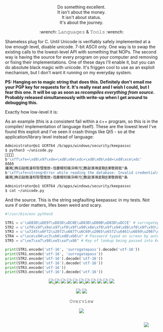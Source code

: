 <p align="center">
  Do something excellent.<br/>
  It isn't about the money.<br/>
  It isn't about status.<br/>
  It's about the journey.<br/>
<p align="center">:wrench: 𝙻𝚊𝚗𝚐𝚞𝚊𝚐𝚎𝚜 & 𝚃𝚘𝚘𝚕𝚜 :wrench:</p>

<p>
  Shameless plug for C. Until Unicode is verifiably safely implemented at a low enough level,
  disable unicode. 7-bit ASCII only. One way is to swap the existing calls to the lowest-level
  API with something that NOPs. The second way is having the source for every program on your
  computer and removing or fixing their implementations. One of these days I'll enable it,
  but you can do absolute black magic with unicode. It's friggen cool to use as an exploit
  mechanism, but I don't want it running on my everyday system.

  <strong>PS: Hanging on to magic string that does this. Definitely don't email me your PGP key for
  requests for it. It's really neat and I wish I could, but I fear this one. It will be up
  as soon as *recompiles <strong>everything from source*</strong>. Probably released
  simultaneously with write-up when I get around to debugging this.</strong>

Exactly how low-level it is:

  As an example (this is a consistent fail within a c++ program, so this is in the compiler/
  implementation of language itself). These are the lowest level I've found this exploit and
  I've seen it crash things like Qt5 - so at the application/library level instead of language:

```bash
Administrator@o1 UCRT64 /b/apps/windows/security/keepassxc
$ python3 ~/unicode.py
🚗🐎🔋📎
b'\xff\xfe=\xd8\x97\xde=\xd8\x0e\xdc=\xd8\x0b\xdd=\xd8\xce\xdc'
ðððð
牅潲⁲桷汩⁥敲摡湩⁧桴⁥慤慴慢敳›湉慶楬⁤牣摥湥楴污⁳敷敲瀠潲楶敤Ɽ瀠敬獡⁥牴⁹条
b'\xff\xfe<strong>Error while reading the database: Invalid credentials were provided, please try ag'</strong>
牅潲⁲桷汩⁥敲摡湩⁧桴⁥慤慴慢敳›湉慶楬⁤牣摥湥楴污⁳敷敲瀠潲楶敤Ɽ瀠敬獡⁥牴⁹条

Administrator@o1 UCRT64 /b/apps/windows/security/keepassxc
$ cat ~/unicode.py
```

And the source. This is the string segfaulting keepassxc in my tests. Not sure if order matters, lifes been weird and scary.

```python
#!/usr/bin/env python3

STR1 = u'\uD83D\uDE97\uD83D\uDC0E\uD83D\uDD0B\uD83D\uDCCE' # surrogatepass example - need to read more about them homestly and honestly can't remember where I got this from but I don't think that matters.
STR2 = u'\xf0\x9f\x9a\x97\xf0\x9f\x90\x8e\xf0\x9f\x94\x8b\xf0\x9f\x93\x8e'
STR3 = u'\u7245\u6F72\u2072\u6877\u6C69\u2065\u6572\u6461\u6E69\u2067\u6874\u2065\u6164\u6174\u6162\u6573\u203A\u6E49\u6176\u696C\u2064\u7263\u6465\u6E65\u6974\u6C61\u2073\u6577\u6572\u7020\u6F72\u6976\u6564\u2C64\u7020\u656C\u7361\u2065\u7274\u2079\u6761' # Result of lookup in the table that is fucking baller
STR4 = u"\xce\x94\xc3\xb6\xd8\xb6\n" # Password typed on screen by automation
STR5 = u"\xe7\xa7\x98\xe5\xaf\x86" # Key of lookup being passed into KeepassXC command

print(STR1.encode('utf-16', 'surrogatepass').decode('utf-16'))
print(STR1.encode('utf-16', 'surrogatepass'))
print(STR2.encode('utf-16').decode('utf-16'))
print(STR3.encode('utf-16').decode('utf-16'))
print(STR3.encode('utf-16'))
print(STR3.encode('utf-16').decode('utf-16'))

```

<p align="center">
  <a href="https://www.gnu.org/software/bash/"> 
    <img src="https://img.shields.io/badge/-BASH-000000?style=for-the-badge&logo=BASH">
  </a> 
  <img src="https://img.shields.io/badge/-Linux-000000?style=for-the-badge&logo=Linux"> 
  <img src="https://img.shields.io/badge/-C-000000?style=for-the-badge&logo=C">
  <img src="https://img.shields.io/badge/-C++-000000?style=for-the-badge&logo=C++">
  <img src="https://img.shields.io/badge/-Go-000000?style=for-the-badge&logo=Go">
  <a href="https://python.org/"> 
    <img src="https://img.shields.io/badge/-Python-000000?style=for-the-badge&logo=Python">
  </a>
  <img src="https://img.shields.io/badge/-Java-000000?style=for-the-badge&logo=Java">
  <img src="https://img.shields.io/badge/-JavaScript-000000?style=for-the-badge&logo=JavaScript"> 
  <img src="https://img.shields.io/badge/-TypeScript-000000?style=for-the-badge&logo=TypeScript"> 
  <img src="https://img.shields.io/badge/-Node.js-000000?style=for-the-badge&logo=Node.js"> 
  <img src="https://img.shields.io/badge/-Markdown-000000?style=for-the-badge&logo=Markdown"> 
</p> 

<p align="center"> 
  <img src="https://img.shields.io/badge/-Shell-000000?style=for-the-badge&logo=Shell"> 
  <img src="https://img.shields.io/badge/-SQL-000000?style=for-the-badge&logo=mySQL"> 
</p>
<p align="center">𝙾𝚟𝚎𝚛𝚟𝚒𝚎𝚠</p>
  <div align="center">
    <kbd><kbd><kbd><kbd><kbd><kbd><kbd><kbd><kbd><kbd>
      <img src="https://github-readme-stats.vercel.app/api?username=neuroretransmit&show_icons=true&count_private=true&theme=chartreuse-dark"/>
  </div>
      
  <img align="left" style="float:right; margin:30px;" src="https://github-readme-stats.vercel.app/api/top-langs/?username=neuroretransmit&theme=radical&layout=compact">
</p>
<br><br><br>
